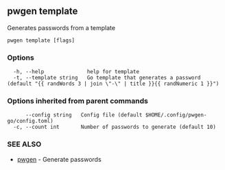 ## pwgen template

Generates passwords from a template

```
pwgen template [flags]
```

### Options

```
  -h, --help              help for template
  -t, --template string   Go template that generates a password (default "{{ randWords 3 | join \"-\" | title }}{{ randNumeric 1 }}")
```

### Options inherited from parent commands

```
      --config string   Config file (default $HOME/.config/pwgen-go/config.toml)
  -c, --count int       Number of passwords to generate (default 10)
```

### SEE ALSO

* [pwgen](pwgen.md)	 - Generate passwords

